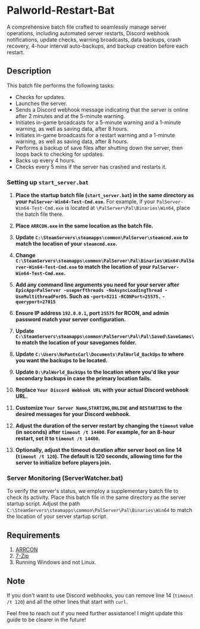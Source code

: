 # Palworld-Restart-Bat


A comprehensive batch file crafted to seamlessly manage server operations, including automated server restarts, Discord webhook notifications, update checks, warning broadcasts, data backups, crash recovery, 4-hour interval auto-backups, and backup creation before each restart.

## Description

This batch file performs the following tasks:

- Checks for updates.
- Launches the server.
- Sends a Discord webhook message indicating that the server is online after 2 minutes and at the 5-minute warning.
- Initiates in-game broadcasts for a 5-minute warning and a 1-minute warning, as well as saving data, after 8 hours.
- Initiates in-game broadcasts for a restart warning and a 1-minute warning, as well as saving data, after 8 hours.
- Performs a backup of save files after shutting down the server, then loops back to checking for updates.
- Backs up every 4 hours.
- Checks every 5 mins if the server has crashed and restarts it.

### Setting up `start_server.bat`

1. **Place the startup batch file (`start_server.bat`) in the same directory as your `PalServer-Win64-Test-Cmd.exe`.** For example, if your `PalServer-Win64-Test-Cmd.exe` is located at `\PalServer\Pal\Binaries\Win64`, place the batch file there.

2. **Place `ARRCON.exe` in the same location as the batch file.**

3. **Update `C:\SteamServers\steamapps\common\PalServer\steamcmd.exe` to match the location of your `steamcmd.exe`.**

4. **Change `C:\SteamServers\steamapps\common\PalServer\Pal\Binaries\Win64\PalServer-Win64-Test-Cmd.exe` to match the location of your `PalServer-Win64-Test-Cmd.exe`.**

5. **Add any command line arguments you need for your server after `EpicApp=PalServer -useperfthreads -NoAsyncLoadingThread -UseMultithreadForDS`. Such as `-port=8211` `-RCONPort=25575.` `-queryport=27015`** 

6. **Ensure IP address `192.0.0.1`, port `25575` for RCON, and admin password match your server configuration.**

7. **Update `C:\SteamServers\steamapps\common\PalServer\Pal\Pal\Saved\SaveGames\` to match the location of your savegames folder.**

8. **Update `C:\Users\NoPantsCarl\Documents\PalWorld_BackUps` to where you want the backups to be located.**

9. **Update `D:\PalWorld_BackUps` to the location where you'd like your secondary backups in case the primary location fails.**

10. **Replace `Your Discord Webhook URL` with your actual Discord webhook URL.**

11. **Customize `Your Server Name`,`STARTING`,`ONLINE` and `RESTARTING` to the desired messages for your Discord webhook.**

12. **Adjust the duration of the server restart by changing the `timeout` value (in seconds) after `timeout /t 14400`. For example, for an 8-hour restart, set it to `timeout /t 14400`.**

13. **Optionally, adjust the timeout duration after server boot on line 14 (`timeout /t 120`). The default is 120 seconds, allowing time for the server to initialize before players join.**

### Server Monitoring (ServerWatcher.bat)
To verify the server's status, we employ a supplementary batch file to check its activity. Place this batch file in the same directory as the server startup script. Adjust the path `C:\SteamServers\steamapps\common\PalServer\Pal\Binaries\Win64` to match the location of your server startup script.

## Requirements
1. [ARRCON](https://github.com/radj307/ARRCON)
2. [7-Zip](https://www.7-zip.org/)
3. Running Windows and not Linux.

## Note
If you don't want to use Discord webhooks, you can remove line 14 (`timeout /t 120`) and all the other lines that start with `curl`.

Feel free to reach out if you need further assistance! I might update this guide to be clearer in the future!
